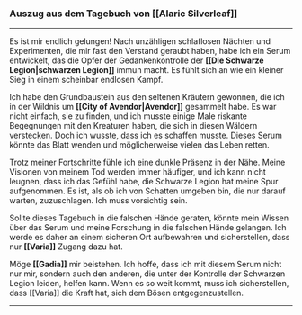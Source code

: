 ### Auszug aus dem Tagebuch von [[Alaric Silverleaf]]

---

Es ist mir endlich gelungen! Nach unzähligen schlaflosen Nächten und Experimenten, die mir fast den Verstand geraubt haben, habe ich ein Serum entwickelt, das die Opfer der Gedankenkontrolle der **[[Die Schwarze Legion|schwarzen Legion]]** immun macht. Es fühlt sich an wie ein kleiner Sieg in einem scheinbar endlosen Kampf. 

Ich habe den Grundbaustein aus den seltenen Kräutern gewonnen, die ich in der Wildnis um **[[City of Avendor|Avendor]]** gesammelt habe. Es war nicht einfach, sie zu finden, und ich musste einige Male riskante Begegnungen mit den Kreaturen haben, die sich in diesen Wäldern verstecken. Doch ich wusste, dass ich es schaffen musste. Dieses Serum könnte das Blatt wenden und möglicherweise vielen das Leben retten.

Trotz meiner Fortschritte fühle ich eine dunkle Präsenz in der Nähe. Meine Visionen von meinem Tod werden immer häufiger, und ich kann nicht leugnen, dass ich das Gefühl habe, die Schwarze Legion hat meine Spur aufgenommen. Es ist, als ob ich von Schatten umgeben bin, die nur darauf warten, zuzuschlagen. Ich muss vorsichtig sein. 

Sollte dieses Tagebuch in die falschen Hände geraten, könnte mein Wissen über das Serum und meine Forschung in die falschen Hände gelangen. Ich werde es daher an einem sicheren Ort aufbewahren und sicherstellen, dass nur **[[Varia]]** Zugang dazu hat. 

Möge **[[Gadia]]** mir beistehen. Ich hoffe, dass ich mit diesem Serum nicht nur mir, sondern auch den anderen, die unter der Kontrolle der Schwarzen Legion leiden, helfen kann. Wenn es so weit kommt, muss ich sicherstellen, dass [[Varia]] die Kraft hat, sich dem Bösen entgegenzustellen.

---
